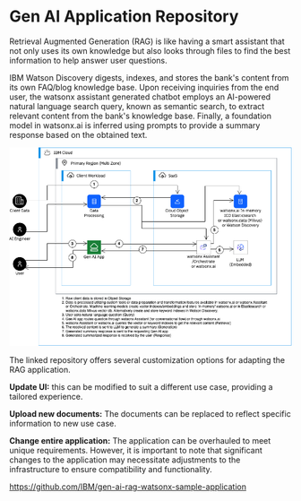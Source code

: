 # Gen AI Application Repository 
Retrieval Augmented Generation (RAG) is like having a smart assistant that not only uses its own knowledge but also looks through files to find the best information to help answer user questions. 

IBM Watson Discovery digests, indexes, and stores the bank's content from its own FAQ/blog knowledge base. Upon receiving inquiries from the end user, the watsonx assistant generated chatbot employs an AI-powered natural language search query, known as semantic search, to extract relevant content from the bank's knowledge base. Finally, a foundation model in watsonx.ai is inferred using prompts to provide a summary response based on the obtained text. 

![alt text](../images/1.6.png)

The linked repository offers several customization options for adapting the RAG application. <br>

**Update UI:** this can be modified to suit a different use case, providing a tailored experience. 

**Upload new documents:** The documents can be replaced to reflect specific information to new use case. 

**Change entire application:** The application can be overhauled to meet unique requirements. However, it is important to note that significant changes to the application may necessitate adjustments to the infrastructure to ensure compatibility and functionality. 

https://github.com/IBM/gen-ai-rag-watsonx-sample-application
